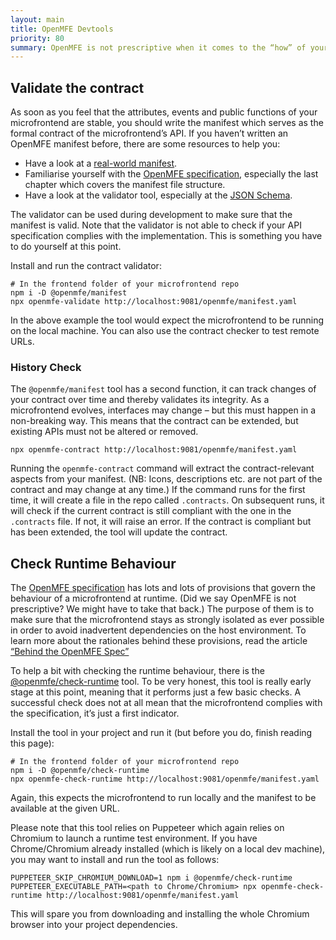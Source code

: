 ```yaml
---
layout: main
title: OpenMFE Devtools
priority: 80
summary: OpenMFE is not prescriptive when it comes to the “how” of your implementation. But to ensure contract validity and integrity as well as runtime compliance, we are providing some development tools.
---
```


## Validate the contract

As soon as you feel that the attributes, events and public functions of your microfrontend are stable, you should write the manifest which serves as the formal contract of the microfrontend’s API. If you haven’t written an OpenMFE manifest before, there are some resources to help you:

- Have a look at a [real-world manifest](https://github.com/openmfe/demo-microfrontend/blob/main/frontend/src/openmfe/manifest.yaml).
- Familiarise yourself with the [OpenMFE specification](/architecture/specification), especially the last chapter which covers the manifest file structure.
- Have a look at the validator tool, especially at the [JSON Schema](https://github.com/openmfe/manifest/blob/main/lib/schema.json).

The validator can be used during development to make sure that the manifest is valid. Note that the validator is not able to check if your API specification complies with the implementation. This is something you have to do yourself at this point.

Install and run the contract validator:

```shell
# In the frontend folder of your microfrontend repo
npm i -D @openmfe/manifest
npx openmfe-validate http://localhost:9081/openmfe/manifest.yaml
```

In the above example the tool would expect the microfrontend to be running on the local machine. You can also use the contract checker to test remote URLs.

### History Check

The `@openmfe/manifest` tool has a second function, it can track changes of your contract over time and thereby validates its integrity. As a microfrontend evolves, interfaces may change – but this must happen in a non-breaking way. This means that the contract can be extended, but existing APIs must not be altered or removed.

```shell
npx openmfe-contract http://localhost:9081/openmfe/manifest.yaml
```

Running the `openmfe-contract` command will extract the contract-relevant aspects from your manifest. (NB: Icons, descriptions etc. are not part of the contract and may change at any time.) If the command runs for the first time, it will create a file in the repo called `.contracts`. On subsequent runs, it will check if the current contract is still compliant with the one in the `.contracts` file. If not, it will raise an error. If the contract is compliant but has been extended, the tool will update the contract.

## Check Runtime Behaviour

The [OpenMFE specification](http://localhost:8081/architecture/specification/) has lots and lots of provisions that govern the behaviour of a microfrontend at runtime. (Did we say OpenMFE is not prescriptive? We might have to take that back.) The purpose of them is to make sure that the microfrontend stays as strongly isolated as ever possible in order to avoid inadvertent dependencies on the host environment. To learn more about the rationales behind these provisions, read the article [“Behind the OpenMFE Spec”](http://localhost:8081/architecture/openmfe-considerations/)

To help a bit with checking the runtime behaviour, there is the [@openmfe/check-runtime](https://github.com/openmfe/check-runtime) tool. To be very honest, this tool is really early stage at this point, meaning that it performs just a few basic checks. A successful check does not at all mean that the microfrontend complies with the specification, it’s just a first indicator.

Install the tool in your project and run it (but before you do, finish reading this page):

```shell
# In the frontend folder of your microfrontend repo
npm i -D @openmfe/check-runtime
npx openmfe-check-runtime http://localhost:9081/openmfe/manifest.yaml
```

Again, this expects the microfrontend to run locally and the manifest to be available at the given URL.

Please note that this tool relies on Puppeteer which again relies on Chromium to launch a runtime test environment. If you have Chrome/Chromium already installed (which is likely on a local dev machine), you may want to install and run the tool as follows:

```shell
PUPPETEER_SKIP_CHROMIUM_DOWNLOAD=1 npm i @openmfe/check-runtime
PUPPETEER_EXECUTABLE_PATH=<path to Chrome/Chromium> npx openmfe-check-runtime http://localhost:9081/openmfe/manifest.yaml
```

This will spare you from downloading and installing the whole Chromium browser into your project dependencies.

